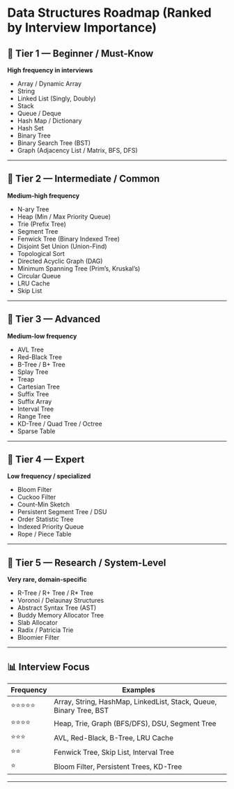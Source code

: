 # Data Structures Roadmap (Ranked by Interview Importance)

## 🥇 Tier 1 — Beginner / Must-Know
**High frequency in interviews**

- Array / Dynamic Array  
- String  
- Linked List (Singly, Doubly)  
- Stack  
- Queue / Deque  
- Hash Map / Dictionary  
- Hash Set  
- Binary Tree  
- Binary Search Tree (BST)  
- Graph (Adjacency List / Matrix, BFS, DFS)

---

## 🥈 Tier 2 — Intermediate / Common
**Medium-high frequency**

- N-ary Tree  
- Heap (Min / Max Priority Queue)  
- Trie (Prefix Tree)  
- Segment Tree  
- Fenwick Tree (Binary Indexed Tree)  
- Disjoint Set Union (Union-Find)  
- Topological Sort  
- Directed Acyclic Graph (DAG)  
- Minimum Spanning Tree (Prim’s, Kruskal’s)  
- Circular Queue  
- LRU Cache  
- Skip List

---

## 🥉 Tier 3 — Advanced
**Medium-low frequency**

- AVL Tree  
- Red-Black Tree  
- B-Tree / B+ Tree  
- Splay Tree  
- Treap  
- Cartesian Tree  
- Suffix Tree  
- Suffix Array  
- Interval Tree  
- Range Tree  
- KD-Tree / Quad Tree / Octree  
- Sparse Table

---

## 🧩 Tier 4 — Expert
**Low frequency / specialized**

- Bloom Filter  
- Cuckoo Filter  
- Count-Min Sketch  
- Persistent Segment Tree / DSU  
- Order Statistic Tree  
- Indexed Priority Queue  
- Rope / Piece Table  

---

## 🧠 Tier 5 — Research / System-Level
**Very rare, domain-specific**

- R-Tree / R+ Tree / R* Tree  
- Voronoi / Delaunay Structures  
- Abstract Syntax Tree (AST)  
- Buddy Memory Allocator Tree  
- Slab Allocator  
- Radix / Patricia Trie  
- Bloomier Filter

---

## 📊 Interview Focus
| Frequency | Examples |
|------------|-----------|
| ⭐⭐⭐⭐⭐ | Array, String, HashMap, LinkedList, Stack, Queue, Binary Tree, BST |
| ⭐⭐⭐⭐ | Heap, Trie, Graph (BFS/DFS), DSU, Segment Tree |
| ⭐⭐⭐ | AVL, Red-Black, B-Tree, LRU Cache |
| ⭐⭐ | Fenwick Tree, Skip List, Interval Tree |
| ⭐ | Bloom Filter, Persistent Trees, KD-Tree |

---
